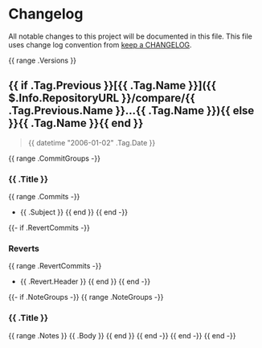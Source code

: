 # Changelog

All notable changes to this project will be documented in this file. This file uses change log convention from [keep a CHANGELOG](http://keepachangelog.com/en/0.3.0/).

{{ range .Versions }}
<a name="{{ .Tag.Name }}"></a>
## {{ if .Tag.Previous }}[{{ .Tag.Name }}]({{ $.Info.RepositoryURL }}/compare/{{ .Tag.Previous.Name }}...{{ .Tag.Name }}){{ else }}{{ .Tag.Name }}{{ end }}

> {{ datetime "2006-01-02" .Tag.Date }}

{{ range .CommitGroups -}}

### {{ .Title }}

{{ range .Commits -}}
* {{ .Subject }}
{{ end }}
{{ end -}}

{{- if .RevertCommits -}}

### Reverts

{{ range .RevertCommits -}}
* {{ .Revert.Header }}
{{ end }}
{{ end -}}

{{- if .NoteGroups -}}
{{ range .NoteGroups -}}
### {{ .Title }}

{{ range .Notes }}
{{ .Body }}
{{ end }}
{{ end -}}
{{ end -}}
{{ end -}}

